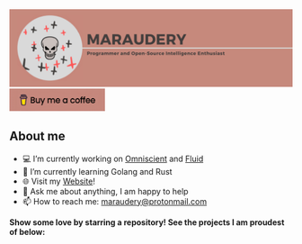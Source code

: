 <img src="./bannerfix.png" alt="Maraudery's GitHub README header image">
<a href="https://www.buymeacoffee.com/maraudery" target="_blank" rel="noreferrer nofollow">
  <img src="./bmac.png" alt="Buy Me A Coffee" height="40" width="170" >
</a>

## About me
- 💻 I’m currently working on [Omniscient](https://github.com/maraudery/omniscient) and [Fluid](https://github.com/maraudery/fluid)
- 🌱 I’m currently learning Golang and Rust
- 🌐 Visit my [Website](https://maraudery.github.io)!
- 💬 Ask me about anything, I am happy to help
- 📫 How to reach me: maraudery@protonmail.com


**Show some love by starring a repository! See the projects I am proudest of below:**

